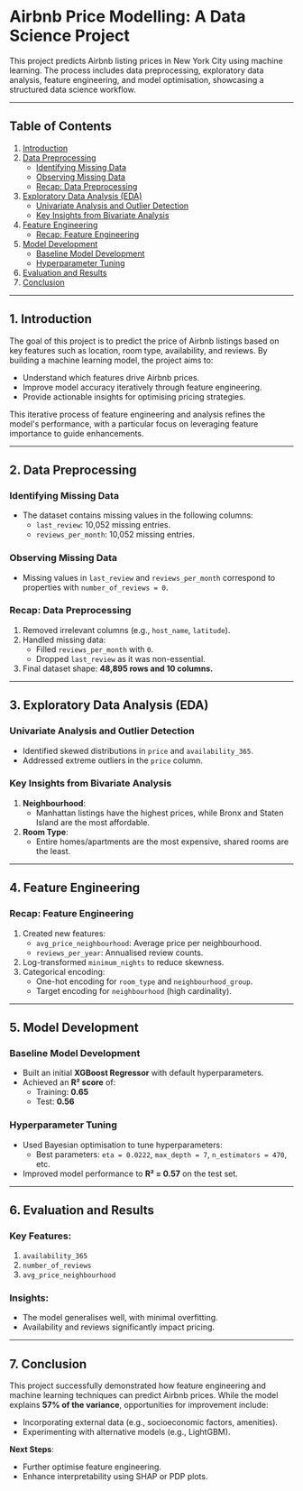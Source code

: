 # Airbnb Price Modelling: A Data Science Project

This project predicts Airbnb listing prices in New York City using machine learning. The process includes data preprocessing, exploratory data analysis, feature engineering, and model optimisation, showcasing a structured data science workflow.

---

## Table of Contents
1. [Introduction](#introduction)
2. [Data Preprocessing](#data-preprocessing)
   - [Identifying Missing Data](#identifying-missing-data)
   - [Observing Missing Data](#observing-missing-data)
   - [Recap: Data Preprocessing](#recap-data-preprocessing)
3. [Exploratory Data Analysis (EDA)](#exploratory-data-analysis-eda)
   - [Univariate Analysis and Outlier Detection](#univariate-analysis-and-outlier-detection)
   - [Key Insights from Bivariate Analysis](#key-insights-from-bivariate-analysis)
4. [Feature Engineering](#feature-engineering)
   - [Recap: Feature Engineering](#recap-feature-engineering)
5. [Model Development](#model-development)
   - [Baseline Model Development](#baseline-model-development)
   - [Hyperparameter Tuning](#hyperparameter-tuning)
6. [Evaluation and Results](#evaluation-and-results)
7. [Conclusion](#conclusion)

---

## 1. Introduction

The goal of this project is to predict the price of Airbnb listings based on key features such as location, room type, availability, and reviews. By building a machine learning model, the project aims to:
- Understand which features drive Airbnb prices.
- Improve model accuracy iteratively through feature engineering.
- Provide actionable insights for optimising pricing strategies.

This iterative process of feature engineering and analysis refines the model's performance, with a particular focus on leveraging feature importance to guide enhancements.

---

## 2. Data Preprocessing

### Identifying Missing Data
- The dataset contains missing values in the following columns:
  - `last_review`: 10,052 missing entries.
  - `reviews_per_month`: 10,052 missing entries.

### Observing Missing Data
- Missing values in `last_review` and `reviews_per_month` correspond to properties with `number_of_reviews = 0`.

### Recap: Data Preprocessing
1. Removed irrelevant columns (e.g., `host_name`, `latitude`).
2. Handled missing data:
   - Filled `reviews_per_month` with `0`.
   - Dropped `last_review` as it was non-essential.
3. Final dataset shape: **48,895 rows and 10 columns.**

---

## 3. Exploratory Data Analysis (EDA)

### Univariate Analysis and Outlier Detection
- Identified skewed distributions in `price` and `availability_365`.
- Addressed extreme outliers in the `price` column.

### Key Insights from Bivariate Analysis
1. **Neighbourhood**:
   - Manhattan listings have the highest prices, while Bronx and Staten Island are the most affordable.
2. **Room Type**:
   - Entire homes/apartments are the most expensive, shared rooms are the least.

---

## 4. Feature Engineering

### Recap: Feature Engineering
1. Created new features:
   - `avg_price_neighbourhood`: Average price per neighbourhood.
   - `reviews_per_year`: Annualised review counts.
2. Log-transformed `minimum_nights` to reduce skewness.
3. Categorical encoding:
   - One-hot encoding for `room_type` and `neighbourhood_group`.
   - Target encoding for `neighbourhood` (high cardinality).

---

## 5. Model Development

### Baseline Model Development
- Built an initial **XGBoost Regressor** with default hyperparameters.
- Achieved an **R² score** of:
  - Training: **0.65**
  - Test: **0.56**

### Hyperparameter Tuning
- Used Bayesian optimisation to tune hyperparameters:
  - Best parameters: `eta = 0.0222`, `max_depth = 7`, `n_estimators = 470`, etc.
- Improved model performance to **R² = 0.57** on the test set.

---

## 6. Evaluation and Results

### Key Features:
1. `availability_365`
2. `number_of_reviews`
3. `avg_price_neighbourhood`

### Insights:
- The model generalises well, with minimal overfitting.
- Availability and reviews significantly impact pricing.

---

## 7. Conclusion

This project successfully demonstrated how feature engineering and machine learning techniques can predict Airbnb prices. While the model explains **57% of the variance**, opportunities for improvement include:
- Incorporating external data (e.g., socioeconomic factors, amenities).
- Experimenting with alternative models (e.g., LightGBM).

**Next Steps**:
- Further optimise feature engineering.
- Enhance interpretability using SHAP or PDP plots.
